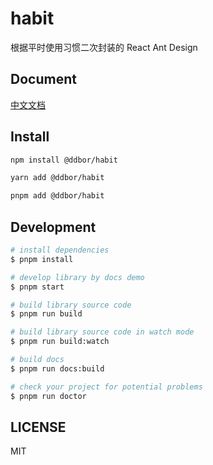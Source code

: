 # habit

根据平时使用习惯二次封装的 React Ant Design

## Document

[中文文档](https://ddbor.github.io/habit/)

## Install

```bash
npm install @ddbor/habit
```

```bash
yarn add @ddbor/habit
```

```bash
pnpm add @ddbor/habit
```

## Development

```bash
# install dependencies
$ pnpm install

# develop library by docs demo
$ pnpm start

# build library source code
$ pnpm run build

# build library source code in watch mode
$ pnpm run build:watch

# build docs
$ pnpm run docs:build

# check your project for potential problems
$ pnpm run doctor
```

## LICENSE

MIT

